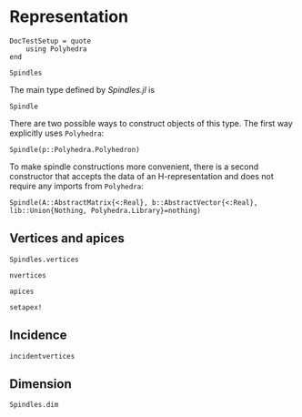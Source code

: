 # Representation

```@meta
DocTestSetup = quote
    using Polyhedra
end
```

```@docs
Spindles
```

The main type defined by *Spindles.jl* is

```@docs
Spindle
```

There are two possible ways to construct objects of this type. The first way explicitly uses `Polyhedra`:

```@docs
Spindle(p::Polyhedra.Polyhedron)
```

To make spindle constructions more convenient, there is a second constructor 
that accepts the data of an H-representation and does not require any imports from `Polyhedra`:
```@docs
Spindle(A::AbstractMatrix{<:Real}, b::AbstractVector{<:Real}, lib::Union{Nothing, Polyhedra.Library}=nothing)
```



## Vertices and apices

```@docs
Spindles.vertices
```

```@docs
nvertices
```

```@docs
apices
```

```@docs
setapex!
```

## Incidence 

```@docs
incidentvertices
```

## Dimension

```@docs
Spindles.dim
```
